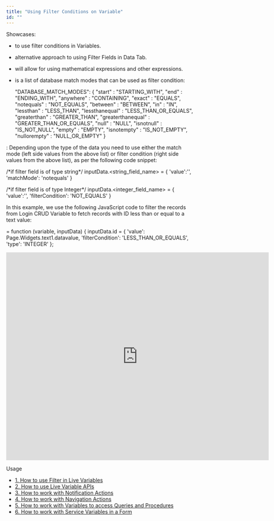 ```yaml
---
title: "Using Filter Conditions on Variable"
id: ""
---
```


Showcases:

- to use filter conditions in Variables.
- alternative approach to using Filter Fields in Data Tab.
- will allow for using mathematical expressions and other expressions.
- is a list of database match modes that can be used as filter condition:
    
    "DATABASE\_MATCH\_MODES": {
    "start"            : "STARTING\_WITH",
    "end"              : "ENDING\_WITH",
    "anywhere"         : "CONTAINING",
    "exact"            : "EQUALS",
    "notequals"        : "NOT\_EQUALS",
    "between"          : "BETWEEN",
    "in"               : "IN",
    "lessthan"         : "LESS\_THAN",
    "lessthanequal"    : "LESS\_THAN\_OR\_EQUALS",
    "greaterthan"      : "GREATER\_THAN",
    "greaterthanequal" : "GREATER\_THAN\_OR\_EQUALS",
    "null"             : "NULL",
    "isnotnull"        : "IS\_NOT\_NULL",
    "empty"            : "EMPTY",
    "isnotempty"       : "IS\_NOT\_EMPTY",
    "nullorempty"      : "NULL\_OR\_EMPTY"
    }
    

: Depending upon the type of the data you need to use either the match mode (left side values from the above list) or filter condition (right side values from the above list), as per the following code snippet:

/\*if filter field is of type string\*/
        inputData.<string\_field\_name> = {
            'value':'<value>',
            'matchMode': 'notequals'
        }

/\*if filter field is of type Integer\*/
        inputData.<integer\_field\_name> = {
            'value':'<value>',
            'filterCondition': 'NOT\_EQUALS'
        }

In this example, we use the following JavaScript code to filter the records from Login CRUD Variable to fetch records with ID less than or equal to a text value:

 = function (variable, inputData) {
    inputData.id = {
        'value': Page.Widgets.text1.datavalue,
        'filterCondition': 'LESS\_THAN\_OR\_EQUALS',
        'type': 'INTEGER'
    };

<iframe src="https://docs.google.com/presentation/d/e/2PACX-1vS_ShziKiIlw9f_ANdjyVWkMs4uYNY420R-x_PxlbuDWAnADbZCCbePzqYuhPB5WaUCgP9gazbsA71S/embed?start=false&amp;loop=false&amp;delayms=3000" frameborder="0" width="708" height="560" allowfullscreen="true" mozallowfullscreen="true" webkitallowfullscreen="true"></iframe>

Usage

- [1\. How to use Filter in Live Variables](#)
- [2\. How to use Live Variable APIs](/learn/how-tos/using-live-variable-apis/)
- [3\. How to work with Notification Actions](/learn/how-tos/using-notification-actions/)
- [4\. How to work with Navigation Actions](/learn/how-tos/using-navigation-action/)
- [5\. How to work with Variables to access Queries and Procedures](/learn/how-tos/using-variables-queries-procedure/)
- [6\. How to work with Service Variables in a Form](/learn/how-tos/using-service-variable-form/)
